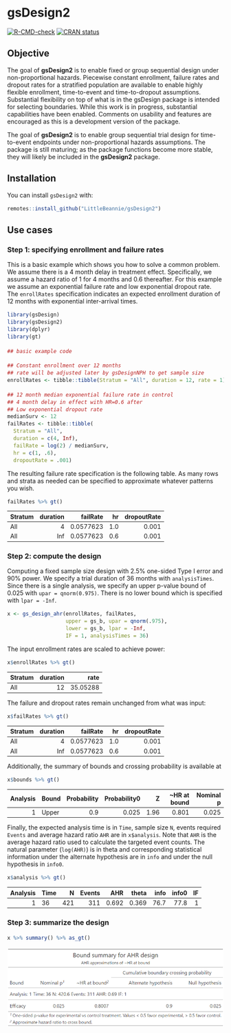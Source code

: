 # gsDesign2

<!-- badges: start -->
[![R-CMD-check](https://github.com/LittleBeannie/gsDesign2/actions/workflows/R-CMD-check.yaml/badge.svg)](https://github.com/LittleBeannie/gsDesign2/actions/workflows/R-CMD-check.yaml)
[![CRAN status](https://www.r-pkg.org/badges/version/gsDesign2)](https://CRAN.R-project.org/package=gsDesign2)
<!-- badges: end -->

## Objective
The goal of **gsDesign2** is to enable fixed or group sequential design under non-proportional hazards. Piecewise constant enrollment, failure rates and dropout rates for a stratified population are available to enable highly flexible enrollment, time-to-event and time-to-dropout assumptions. Substantial flexibility on top of what is in the gsDesign package is intended for selecting boundaries. While this work is in progress, substantial capabilities have been enabled. Comments on usability and features are encouraged as this is a development version of the package.

The goal of **gsDesign2** is to enable group sequential trial design for time-to-event endpoints under non-proportional hazards assumptions. The package is still maturing; as the package functions become more stable, they will likely be included in the **gsDesign2** package.

## Installation

You can install `gsDesign2` with:

``` r
remotes::install_github("LittleBeannie/gsDesign2")
```
## Use cases

### Step 1: specifying enrollment and failure rates

This is a basic example which shows you how to solve a common problem.
We assume there is a 4 month delay in treatment effect. Specifically, we
assume a hazard ratio of 1 for 4 months and 0.6 thereafter. For this
example we assume an exponential failure rate and low exponential
dropout rate. The `enrollRates` specification indicates an expected
enrollment duration of 12 months with exponential inter-arrival times.

``` r
library(gsDesign)
library(gsDesign2)
library(dplyr)
library(gt)

## basic example code

## Constant enrollment over 12 months
## rate will be adjusted later by gsDesignNPH to get sample size
enrollRates <- tibble::tibble(Stratum = "All", duration = 12, rate = 1)

## 12 month median exponential failure rate in control
## 4 month delay in effect with HR=0.6 after
## Low exponential dropout rate
medianSurv <- 12
failRates <- tibble::tibble(
  Stratum = "All",
  duration = c(4, Inf),
  failRate = log(2) / medianSurv,
  hr = c(1, .6),
  dropoutRate = .001)
```

The resulting failure rate specification is the following table. As many
rows and strata as needed can be specified to approximate whatever
patterns you wish.

``` r
failRates %>% gt()
```

| Stratum | duration |  failRate |  hr | dropoutRate |
|:--------|---------:|----------:|----:|------------:|
| All     |        4 | 0.0577623 | 1.0 |       0.001 |
| All     |      Inf | 0.0577623 | 0.6 |       0.001 |

### Step 2: compute the design 

Computing a fixed sample size design with 2.5% one-sided Type I error
and 90% power. We specify a trial duration of 36 months with
`analysisTimes`. Since there is a single analysis, we specify an upper
p-value bound of 0.025 with `upar = qnorm(0.975)`. There is no lower
bound which is specified with `lpar = -Inf`.

``` r
x <- gs_design_ahr(enrollRates, failRates, 
                   upper = gs_b, upar = qnorm(.975), 
                   lower = gs_b, lpar = -Inf, 
                   IF = 1, analysisTimes = 36)
```

The input enrollment rates are scaled to achieve power:

``` r
x$enrollRates %>% gt()
```

| Stratum | duration |     rate |
|:--------|---------:|---------:|
| All     |       12 | 35.05288 |

The failure and dropout rates remain unchanged from what was input:

``` r
x$failRates %>% gt()
```

| Stratum | duration |  failRate |  hr | dropoutRate |
|:--------|---------:|----------:|----:|------------:|
| All     |        4 | 0.0577623 | 1.0 |       0.001 |
| All     |      Inf | 0.0577623 | 0.6 |       0.001 |


Additionally, the summary of bounds and crossing probability is
available at 

``` r
x$bounds %>% gt()
```

| Analysis | Bound | Probability | Probability0 |   Z      | ~HR at bound | Nominal p |
|---------:|:------|------------:|-------------:|---------:|-------------:|----------:|
|        1 | Upper |     0.9     |   0.025      |  1.96    |    0.801     |   0.025   |     

Finally, the expected analysis time is in `Time`, sample size `N`,
events required `Events` and average hazard ratio `AHR` are in `x$analysis`. 
Note that `AHR` is the average hazard ratio used to calculate the targeted event
counts. The natural parameter (`log(AHR)`) is in theta and corresponding
statistical information under the alternate hypothesis are in `info` and
under the null hypothesis in `info0`.

``` r
x$analysis %>% gt()
```

| Analysis | Time |  N   | Events  |  AHR  | theta | info | info0 |  IF | 
|---------:|:-----|-----:|--------:|------:|------:|-----:|------:|----:|
|        1 |  36  | 421  |  311    | 0.692 | 0.369 | 76.7 | 77.8  |  1  |

### Step 3: summarize the design

``` r
x %>% summary() %>% as_gt()
```

![](vignettes/figures/readme.PNG)
